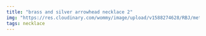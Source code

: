 ```yaml
---
title: "brass and silver arrowhead necklace 2"
img: "https://res.cloudinary.com/wommy/image/upload/v1588274628/RBJ/metal/5_o8bvgf.jpg"
tags: necklace
---
```

